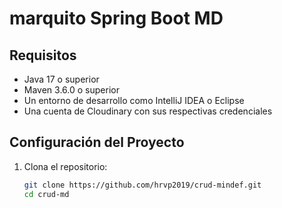 # marquito Spring Boot MD

## Requisitos

- Java 17 o superior
- Maven 3.6.0 o superior
- Un entorno de desarrollo como IntelliJ IDEA o Eclipse
- Una cuenta de Cloudinary con sus respectivas credenciales

## Configuración del Proyecto

1. Clona el repositorio:
    ```bash
    git clone https://github.com/hrvp2019/crud-mindef.git
    cd crud-md
    ```






